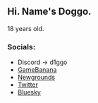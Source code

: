 ## Hi. Name's Doggo.

18 years old.

### Socials:
* Discord -> d1ggo
* [GameBanana](https://gamebanana.com/members/2402280)
* [Newgrounds](https://d1ggong.newgrounds.com/)
* [Twitter](https://twitter.com/_d1ggo)
* [Bluesky](https://bsky.app/profile/d1ggo.bsky.social)

